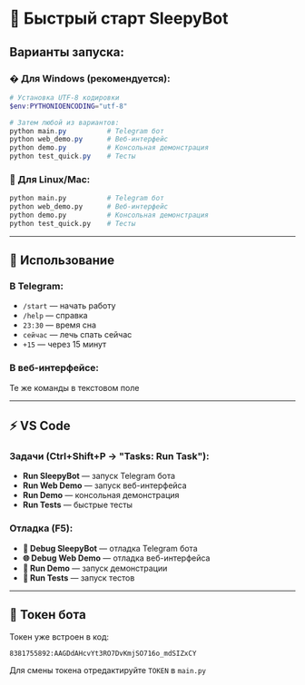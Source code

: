 # 🚀 Быстрый старт SleepyBot

## Варианты запуска:

### � Для Windows (рекомендуется):
```powershell
# Установка UTF-8 кодировки
$env:PYTHONIOENCODING="utf-8"

# Затем любой из вариантов:
python main.py          # Telegram бот
python web_demo.py      # Веб-интерфейс  
python demo.py          # Консольная демонстрация
python test_quick.py    # Тесты
```

### 🐧 Для Linux/Mac:
```bash
python main.py          # Telegram бот
python web_demo.py      # Веб-интерфейс
python demo.py          # Консольная демонстрация
python test_quick.py    # Тесты
```

---

## 📱 Использование

### В Telegram:
- `/start` — начать работу
- `/help` — справка
- `23:30` — время сна
- `сейчас` — лечь спать сейчас
- `+15` — через 15 минут

### В веб-интерфейсе:
Те же команды в текстовом поле

---

## ⚡ VS Code

### Задачи (Ctrl+Shift+P → "Tasks: Run Task"):
- **Run SleepyBot** — запуск Telegram бота
- **Run Web Demo** — запуск веб-интерфейса  
- **Run Demo** — консольная демонстрация
- **Run Tests** — быстрые тесты

### Отладка (F5):
- **🤖 Debug SleepyBot** — отладка Telegram бота
- **🌐 Debug Web Demo** — отладка веб-интерфейса
- **🎯 Run Demo** — запуск демонстрации
- **🧪 Run Tests** — запуск тестов

---

## 🔑 Токен бота

Токен уже встроен в код:
```
8381755892:AAGDdAHcvYt3RO7DvKmjSO716o_mdSIZxCY
```

Для смены токена отредактируйте `TOKEN` в `main.py`
